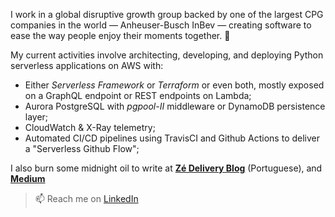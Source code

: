 I work in a global disruptive growth group backed by one of the largest CPG companies in the world — Anheuser-Busch InBev — creating software to ease the way people enjoy their moments together. 🍻

My current activities involve architecting, developing, and deploying Python serverless applications on AWS with:
- Either *Serverless Framework* or *Terraform* or even both, mostly exposed on a GraphQL endpoint or REST endpoints on Lambda;
- Aurora PostgreSQL with *pgpool-II* middleware or DynamoDB persistence layer;
- CloudWatch & X-Ray telemetry;
- Automated CI/CD pipelines using TravisCI and Github Actions to deliver a "Serverless Github Flow";

I also burn some midnight oil to write at [**Zé Delivery Blog**](https://enzenharia.ze.delivery) (Portuguese), and [**Medium**](https://medium.com/@flpStrri)

<!-- - 🌍 I'm mostly active within the **?? Community** -->
<!-- - 🎙 Currently hosting [Awesome Podcast]() -->
> 📫 Reach me on [LinkedIn](https://www.linkedin.com/in/flpstrri/)
